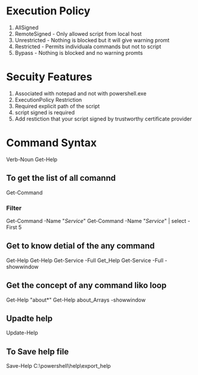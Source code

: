 


# Execution Policy
1. AllSigned
2. RemoteSigned - Only allowed script from local host
3. Unrestricted - Nothing is blocked but it will give warning promt
4. Restricted - Permits individuala commands but not to script
5. Bypass - Nothing is blocked and no warning promts

# Secuity Features
1. Associated with notepad and not with powershell.exe
2. ExecutionPolicy Restriction
3. Required explicit path of the script
4. script signed is required
5. Add restiction that your script signed by trustworthy certificate provider

# Command Syntax
Verb-Noun
Get-Help 

## To get the list of all comannd
Get-Command

### Filter
Get-Command -Name "*Service*" 
Get-Command -Name "*Service*" | select -First 5

## Get to know detial of the any command
Get-Help <command name>
Get-Help Get-Service -Full
Get_Help Get-Service -Full -showwindow

## Get the concept of any command liko loop
Get-Help "about*"
Get-Help about_Arrays -showwindow

## Upadte help
Update-Help

## To Save help file 
Save-Help C:\powershell\help\export_help


